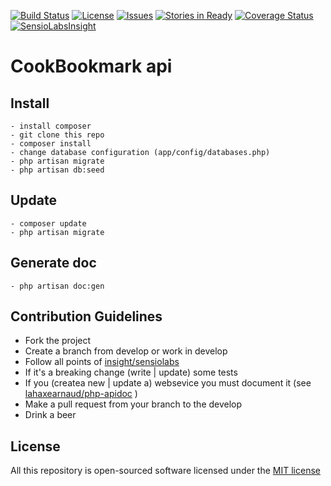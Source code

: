
[![Build Status](https://travis-ci.org/lahaxearnaud/cook-bookmarks.svg)](https://travis-ci.org/lahaxearnaud/cook-bookmarks)
[![License](https://poser.pugx.org/leaphly/cart-bundle/license.svg)](https://github.com/lahaxearnaud/cook-bookmarks)
[![Issues](http://img.shields.io/github/issues/lahaxearnaud/cook-bookmarks.svg)](https://github.com/lahaxearnaud/cook-bookmarks)
[![Stories in Ready](https://badge.waffle.io/lahaxearnaud/cook-bookmarks.png?label=ready&title=Ready)](http://waffle.io/lahaxearnaud/cook-bookmarks)
[![Coverage Status](https://coveralls.io/repos/lahaxearnaud/cook-bookmarks/badge.png?branch=%28detached+from+cabc221%29)](https://coveralls.io/r/lahaxearnaud/cook-bookmarks?branch=%28detached+from+cabc221%29)
[![SensioLabsInsight](https://insight.sensiolabs.com/projects/b43e1cb9-d1a5-422d-8dd3-cff6bb99b58b/mini.png)](https://insight.sensiolabs.com/projects/b43e1cb9-d1a5-422d-8dd3-cff6bb99b58b)

# CookBookmark api

## Install

    - install composer
    - git clone this repo
    - composer install
    - change database configuration (app/config/databases.php)
    - php artisan migrate
    - php artisan db:seed

## Update
	- composer update
	- php artisan migrate

## Generate doc
    - php artisan doc:gen

## Contribution Guidelines

- Fork the project
- Create a branch from develop or work in develop
- Follow all points of [insight/sensiolabs](https://insight.sensiolabs.com/what-we-analyse)
- If it's a breaking change (write | update) some tests
- If you (createa new | update a) websevice you must document it (see [lahaxearnaud/php-apidoc](https://github.com/lahaxearnaud/php-apidoc) )
- Make a pull request from your branch to the develop
- Drink a beer

## License

All this repository is open-sourced software licensed under the [MIT license](http://opensource.org/licenses/MIT)
